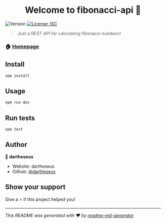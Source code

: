 <h1 align="center">Welcome to fibonacci-api 👋</h1>
<p>
  <img alt="Version" src="https://img.shields.io/badge/version-1.0.0-blue.svg?cacheSeconds=2592000" />
  <a href="#" target="_blank">
    <img alt="License: ISC" src="https://img.shields.io/badge/License-ISC-yellow.svg" />
  </a>
</p>

> Just a REST API for calculating fibonacci numbers!

### 🏠 [Homepage](https://github.com/dartheseus/fibonacci-app/fibonacci-api)

## Install

```sh
npm install
```

## Usage

```sh
npm run dev
```

## Run tests

```sh
npm test
```

## Author

👤 **dartheseus**

* Website: dartheseus
* Github: [@dartheseus](https://github.com/dartheseus)

## Show your support

Give a ⭐️ if this project helped you!

***
_This README was generated with ❤️ by [readme-md-generator](https://github.com/kefranabg/readme-md-generator)_